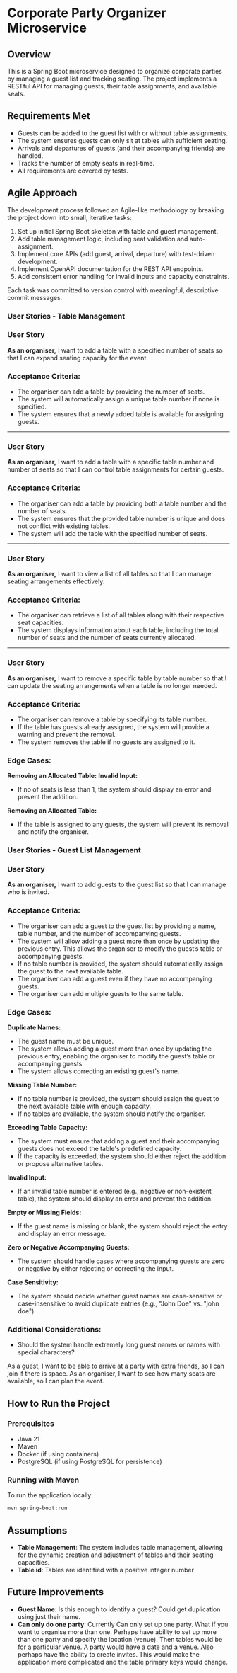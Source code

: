 # Corporate Party Organizer Microservice

## Overview
This is a Spring Boot microservice designed to organize corporate parties by managing a guest list and tracking seating. The project implements a RESTful API for managing guests, their table assignments, and available seats.

## Requirements Met
- Guests can be added to the guest list with or without table assignments.
- The system ensures guests can only sit at tables with sufficient seating.
- Arrivals and departures of guests (and their accompanying friends) are handled.
- Tracks the number of empty seats in real-time.
- All requirements are covered by tests.

## Agile Approach

The development process followed an Agile-like methodology by breaking the project down into small, iterative tasks:
1. Set up initial Spring Boot skeleton with table and guest management.
2. Add table management logic, including seat validation and auto-assignment.
3. Implement core APIs (add guest, arrival, departure) with test-driven development.
4. Implement OpenAPI documentation for the REST API endpoints.
5. Add consistent error handling for invalid inputs and capacity constraints.

Each task was committed to version control with meaningful, descriptive commit messages.

### User Stories - Table Management
### User Story
**As an organiser,** I want to add a table with a specified number of seats so that I can expand seating capacity for the event.

### Acceptance Criteria:
- The organiser can add a table by providing the number of seats.
- The system will automatically assign a unique table number if none is specified.
- The system ensures that a newly added table is available for assigning guests.

---

### User Story
**As an organiser,** I want to add a table with a specific table number and number of seats so that I can control table assignments for certain guests.

### Acceptance Criteria:
- The organiser can add a table by providing both a table number and the number of seats.
- The system ensures that the provided table number is unique and does not conflict with existing tables.
- The system will add the table with the specified number of seats.

---

### User Story
**As an organiser,** I want to view a list of all tables so that I can manage seating arrangements effectively.

### Acceptance Criteria:
- The organiser can retrieve a list of all tables along with their respective seat capacities.
- The system displays information about each table, including the total number of seats and the number of seats currently allocated.

---

### User Story
**As an organiser,** I want to remove a specific table by table number so that I can update the seating arrangements when a table is no longer needed.

### Acceptance Criteria:
- The organiser can remove a table by specifying its table number.
- If the table has guests already assigned, the system will provide a warning and prevent the removal.
- The system removes the table if no guests are assigned to it.

### Edge Cases:
**Removing an Allocated Table:**
**Invalid Input:**
- If no of seats is less than 1, the system should display an error and prevent the addition.

**Removing an Allocated Table:**
- If the table is assigned to any guests, the system will prevent its removal and notify the organiser.

### User Stories - Guest List Management
### User Story
**As an organiser,** I want to add guests to the guest list so that I can manage who is invited.

### Acceptance Criteria:
- The organiser can add a guest to the guest list by providing a name, table number, and the number of accompanying guests.
- The system will allow adding a guest more than once by updating the previous entry. This allows the organiser to modify the guest’s table or accompanying guests.
- If no table number is provided, the system should automatically assign the guest to the next available table.
- The organiser can add a guest even if they have no accompanying guests.
- The organiser can add multiple guests to the same table.

### Edge Cases:

**Duplicate Names:**
- The guest name must be unique.
- The system allows adding a guest more than once by updating the previous entry, enabling the organiser to modify the guest’s table or accompanying guests.
- The system allows correcting an existing guest's name.

**Missing Table Number:**
- If no table number is provided, the system should assign the guest to the next available table with enough capacity.
- If no tables are available, the system should notify the organiser.

**Exceeding Table Capacity:**
- The system must ensure that adding a guest and their accompanying guests does not exceed the table's predefined capacity.
- If the capacity is exceeded, the system should either reject the addition or propose alternative tables.

**Invalid Input:**
- If an invalid table number is entered (e.g., negative or non-existent table), the system should display an error and prevent the addition.

**Empty or Missing Fields:**
- If the guest name is missing or blank, the system should reject the entry and display an error message.

**Zero or Negative Accompanying Guests:**
- The system should handle cases where accompanying guests are zero or negative by either rejecting or correcting the input.

**Case Sensitivity:**
- The system should decide whether guest names are case-sensitive or case-insensitive to avoid duplicate entries (e.g., "John Doe" vs. "john doe").

### Additional Considerations:
- Should the system handle extremely long guest names or names with special characters?

As a guest, I want to be able to arrive at a party with extra friends, so I can join if there is space.
As an organiser, I want to see how many seats are available, so I can plan the event.

## How to Run the Project
### Prerequisites
- Java 21
- Maven
- Docker (if using containers)
- PostgreSQL (if using PostgreSQL for persistence)

### Running with Maven
To run the application locally:
```bash
mvn spring-boot:run
```

## Assumptions

- **Table Management**: The system includes table management, allowing for the dynamic creation and adjustment of tables and their seating capacities.
- **Table id**: Tables are identified with a positive integer number

## Future Improvements

- **Guest Name**: Is this enough to identify a guest?  Could get duplication using just their name.
- **Can only do one party**: Currently Can only set up one party.  What if you want to organise more than one. Perhaps have ability to set up more than one party and specify the location (venue).  Then tables would be for a particular venue.  A party would have a date and a venue.  Also perhaps have the ability to create invites.  This would make the application more complicated and the table primary keys would change.